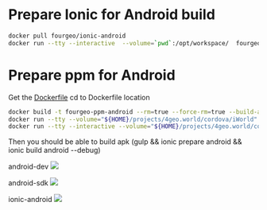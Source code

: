 # Prepare Ionic for Android build
```bash
docker pull fourgeo/ionic-android
docker run --tty --interactive  --volume=`pwd`:/opt/workspace/  fourgeo/ionic-android /bin/bash
```
# Prepare ppm for Android
Get the [Dockerfile](https://raw.githubusercontent.com/c0d3r85/dockerfiles/master/ppm-prepare-android/Dockerfile)
cd to Dockerfile location
```bash
docker build -t fourgeo-ppm-android --rm=true --force-rm=true --build-arg uid=`id -u` --build-arg gid=`id -g` .
docker run --tty --volume="${HOME}/projects/4geo.world/cordova/iWorld":/home/developer/project fourgeo-ppm-android
docker run --tty --interactive --volume="${HOME}/projects/4geo.world/cordova/iWorld":/home/developer/project fourgeo-ppm-android /bin/bash
```
Then you should be able to build apk (gulp && ionic prepare android && ionic build android --debug)

android-dev [![](https://images.microbadger.com/badges/image/fourgeo/android-dev.svg)](https://microbadger.com/images/fourgeo/android-dev "Get your own image badge on microbadger.com")

android-sdk [![](https://images.microbadger.com/badges/image/fourgeo/android-sdk.svg)](https://microbadger.com/images/fourgeo/android-sdk "Get your own image badge on microbadger.com")

ionic-android [![](https://images.microbadger.com/badges/image/fourgeo/ionic-android.svg)](https://microbadger.com/images/fourgeo/ionic-android "Get your own image badge on microbadger.com")
